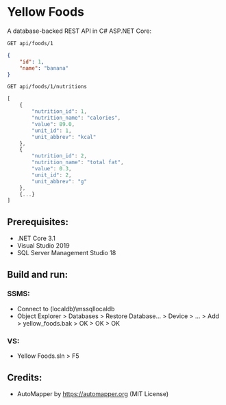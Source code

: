 # Yellow Foods
A database-backed REST API in C# ASP.NET Core:
```HTTP
GET api/foods/1
```

```JSON
{
    "id": 1,
    "name": "banana"
}
```

```HTTP
GET api/foods/1/nutritions
```

```JavaScript
[
    {
        "nutrition_id": 1,
        "nutrition_name": "calories",
        "value": 89.0,
        "unit_id": 1,
        "unit_abbrev": "kcal"
    },
    {
        "nutrition_id": 2,
        "nutrition_name": "total fat",
        "value": 0.3,
        "unit_id": 2,
        "unit_abbrev": "g"
    },
    {...}
]
```

## Prerequisites:
- .NET Core 3.1
- Visual Studio 2019
- SQL Server Management Studio 18

## Build and run:
### SSMS:
- Connect to (localdb)\mssqllocaldb
- Object Explorer > Databases > Restore Database... > Device > ... > Add > yellow_foods.bak > OK > OK > OK
### VS:
- Yellow Foods.sln > F5

## Credits:
- AutoMapper by https://automapper.org (MIT License)
